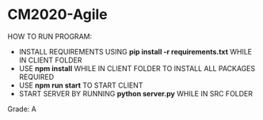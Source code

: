 # CM2020-Agile

HOW TO RUN PROGRAM:

- INSTALL REQUIREMENTS USING **pip install -r requirements.txt** WHILE IN CLIENT FOLDER
- USE **npm install** WHILE IN CLIENT FOLDER TO INSTALL ALL PACKAGES REQUIRED
- USE **npm run start** TO START CLIENT
- START SERVER BY RUNNING **python server.py** WHILE IN SRC FOLDER

Grade: A
